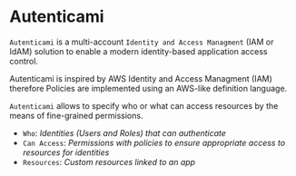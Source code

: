 # Autenticami

`Autenticami` is a multi-account `Identity and Access Managment` (IAM or IdAM) solution to enable a modern identity-based application access control.

Autenticami is inspired by AWS Identity and Access Managment (IAM) therefore Policies are implemented using an AWS-like definition language.

`Autenticami` allows to specify who or what can access resources by the means of fine-grained permissions.

- `Who`: *Identities (Users and Roles) that can authenticate*
- `Can Access`: *Permissions with policies to ensure appropriate access to resources for identities*
- `Resources`: *Custom resources linked to an app*
